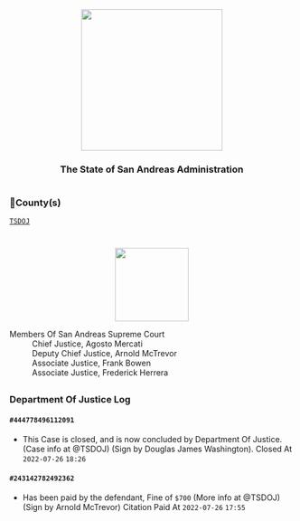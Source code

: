 <div align="center">
<img width="250" height="auto" src="https://forum.nes-newlife.de/wcf/image-proxy/?key=f0c867469b101ad75cd2f12f2b055a36eb57b55bdaaa536c7a77576c58b9ae87-aHR0cHM6Ly9pLmliYi5jby9zYndMVFZYL1l1WHRjVDIucG5n" />
</div>

<h3 align="center">The State of San Andreas Administration</h3>

#

### 🔰County(s) 
  
  [`TSDOJ`](https://github.com/NotKaarlo/FivePD-Reports/tree/main/TSDOJ)

#

<div align="center">
<img width="auto" height="130" src="https://justice-ls.xyz/wp-content/uploads/2020/07/doj-vector.png" />
</div>

<dl>
  <dt>Members Of San Andreas Supreme Court</dt>
  <dd>Chief Justice, Agosto Mercati</dd>
  <dd>Deputy Chief Justice, Arnold McTrevor</dd>
  <dd>Associate Justice, Frank Bowen</dd>
  <dd>Associate Justice, Frederick Herrera</dd>
</dl>

##

### Department Of Justice Log

#### `#444778496112091`
- This Case is closed, and is now concluded by Department Of Justice.
(Case info at @TSDOJ) (Sign by Douglas James Washington).
Closed At `2022-07-26` `18:26`

#### `#243142782492362`
- Has been paid by the defendant, Fine of `$700`
(More info at @TSDOJ) (Sign by Arnold McTrevor)
Citation Paid At `2022-07-26` `17:55`

